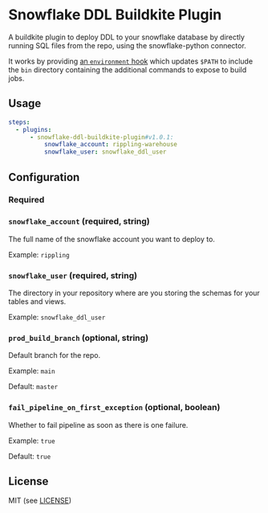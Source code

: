 # Snowflake DDL Buildkite Plugin

A buildkite plugin to deploy DDL to your snowflake database by directly running SQL files from the repo, using the snowflake-python connector.

It works by providing [an `environment` hook](hooks/environment) which updates `$PATH` to include the `bin` directory containing the additional commands to expose to build jobs.


## Usage

```yaml
steps:
  - plugins:
      - snowflake-ddl-buildkite-plugin#v1.0.1:
          snowflake_account: rippling-warehouse
          snowflake_user: snowflake_ddl_user
```

## Configuration

### Required

### `snowflake_account` (required, string)

The full name of the snowflake account you want to deploy to.

Example: `rippling`

### `snowflake_user` (required, string)

The directory in your repository where are you storing the schemas for your tables and views.

Example: `snowflake_ddl_user`

### `prod_build_branch` (optional, string)

Default branch for the repo.

Example: `main`

Default: `master`

### `fail_pipeline_on_first_exception` (optional, boolean)

Whether to fail pipeline as soon as there is one failure.

Example: `true`

Default: `true`


## License

MIT (see [LICENSE](LICENSE))